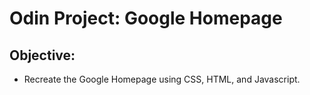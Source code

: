 # Odin Project: Google Homepage

## Objective:
- Recreate the Google Homepage using CSS, HTML, and Javascript.
